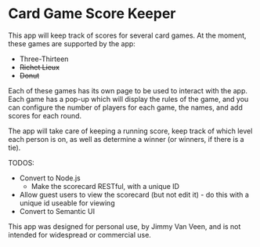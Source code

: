 # Card Game Score Keeper

This app will keep track of scores for several card games. At the moment, these games are supported by the app:
* Three-Thirteen
* ~~Richet Lieux~~
* ~~Donut~~

Each of these games has its own page to be used to interact with the app. Each game has a pop-up which will display the rules of the game,
and you can configure the number of players for each game, the names, and add scores for each round.

The app will take care of keeping a running score, keep track of which level each person is on, as well as determine a winner (or winners, if
there is a tie).

TODOS:
* Convert to Node.js
  * Make the scorecard RESTful, with a unique ID
* Allow guest users to view the scorecard (but not edit it) - do this with a unique id useable for viewing
* Convert to Semantic UI

This app was designed for personal use, by Jimmy Van Veen, and is not intended for widespread or commercial use.